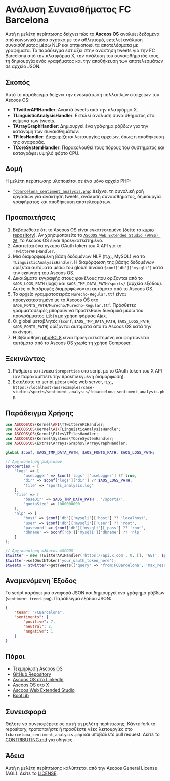 # Ανάλυση Συναισθήματος FC Barcelona

Αυτή η μελέτη περίπτωσης δείχνει πώς το **Ascoos OS** αναλύει δεδομένα από κοινωνικά μέσα σχετικά με τον αθλητισμό, εκτελεί ανάλυση συναισθήματος μέσω NLP και οπτικοποιεί τα αποτελέσματα με γραφήματα. Το παράδειγμα εστιάζει στην ανάκτηση tweets για την FC Barcelona από την πλατφόρμα X, την ανάλυση του συναισθήματός τους, τη δημιουργία ενός γραφήματος και την αποθήκευση των αποτελεσμάτων σε αρχείο JSON.

## Σκοπός
Αυτό το παράδειγμα δείχνει την ενσωμάτωση πολλαπλών στοιχείων του Ascoos OS:
- **TTwitterAPIHandler**: Ανακτά tweets από την πλατφόρμα X.
- **TLinguisticAnalysisHandler**: Εκτελεί ανάλυση συναισθήματος στα κείμενα των tweets.
- **TArrayGraphHandler**: Δημιουργεί ένα γράφημα ράβδων για την κατανομή των συναισθημάτων.
- **TFilesHandler**: Διαχειρίζεται λειτουργίες αρχείων, όπως η αποθήκευση της αναφοράς.
- **TCoreSystemHandler**: Παρακολουθεί τους πόρους του συστήματος και καταγράφει υψηλό φόρτο CPU.

## Δομή
Η μελέτη περίπτωσης υλοποιείται σε ένα μόνο αρχείο PHP:
- [`fcbarcelona_sentiment_analysis.php`](./fcbarcelona_sentiment_analysis.php): Δείχνει τη συνολική ροή εργασιών για ανάκτηση tweets, ανάλυση συναισθήματος, δημιουργία γραφήματος και αποθήκευση αποτελεσμάτων.

## Προαπαιτήσεις
1. Βεβαιωθείτε ότι το Ascoos OS είναι εγκατεστημένο (δείτε το [κύριο repository](https://github.com/ascoos/os)). Αν χρησιμοποιείτε το [`ASCOOS Web Extended Studio (AWES) 26`](https://awes.ascoos.com), το Ascoos OS είναι προεγκατεστημένο.
2. Απαιτείται ένα έγκυρο OAuth token του X API για το `TTwitterAPIHandler`.
3. Μια διαμορφωμένη βάση δεδομένων NLP (π.χ., MySQL) για το `TLinguisticAnalysisHandler`. Η διαμόρφωση της βάσης δεδομένων ορίζεται αυτόματα μέσω του global πίνακα `$conf['db']['mysqli']` κατά την εκκίνηση του Ascoos OS.
4. Δικαιώματα εγγραφής στους φακέλους που ορίζονται από το `$AOS_LOGS_PATH` (logs) και `$AOS_TMP_DATA_PATH/sports/` (αρχεία εξόδου). Αυτές οι διαδρομές διαμορφώνονται αυτόματα από το Ascoos OS.
5. Το αρχείο γραμματοσειράς `Murecho-Regular.ttf` είναι προεγκατεστημένο με το Ascoos OS στο `$AOS_FONTS_PATH/Murecho/Murecho-Regular.ttf`. Πρόσθετες γραμματοσειρές μπορούν να προστεθούν δυναμικά μέσω του προγράμματος `LibIn` με χρήση φόρμας Ajax.
6. Οι global μεταβλητές (`$conf`, `$AOS_TMP_DATA_PATH`, `$AOS_LOGS_PATH`, `$AOS_FONTS_PATH`) ορίζονται αυτόματα από το Ascoos OS κατά την εκκίνηση.
7. Η βιβλιοθήκη [phpBCL8](https://github.com/ascoos/phpbcl8) είναι προεγκατεστημένη και φορτώνεται αυτόματα από το Ascoos OS χωρίς τη χρήση Composer.

## Ξεκινώντας
1. Ρυθμίστε το πίνακα `$properties` στο script με το OAuth token του X API (αν παρακάμπτετε την προεπιλεγμένη διαμόρφωση).
2. Εκτελέστε το script μέσω ενός web server, π.χ., `https://localhost/aos/examples/case-studies/sports/sentiment_analysis/fcbarcelona_sentiment_analysis.php`.

## Παράδειγμα Χρήσης
```php
use ASCOOS\OS\Kernel\API\TTwitterAPIHandler;
use ASCOOS\OS\Kernel\AI\TLinguisticAnalysisHandler;
use ASCOOS\OS\Kernel\Files\TFilesHandler;
use ASCOOS\OS\Kernel\Systems\TCoreSystemHandler;
use ASCOOS\OS\Extras\Arrays\Graphs\TArrayGraphHandler;

global $conf, $AOS_TMP_DATA_PATH, $AOS_FONTS_PATH, $AOS_LOGS_PATH;

// Αρχικοποίηση ρυθμίσεων
$properties = [
    'logs' => [
        'useLogger' => $conf['logs']['useLogger'] ?? true,
        'dir' => $conf['logs']['dir'] ?? $AOS_LOGS_PATH,
        'file' => 'sports_analysis.log'
    ],
    'file' => [
        'baseDir' => $AOS_TMP_DATA_PATH . '/sports/',
        'quotaSize' => 1000000000
    ],
    'nlp' => [
        'host' => $conf['db']['mysqli']['host'] ?? 'localhost',
        'user' => $conf['db']['mysqli']['user'] ?? 'root',
        'password' => $conf['db']['mysqli']['pass'] ?? 'root',
        'dbname' => $conf['db']['mysqli']['dbname'] ?? 'nlp'
    ]
];

// Αρχικοποίηση κλάσεων ASCOOS
$twitter = new TTwitterAPIHandler('https://api.x.com', 0, [], 'GET', $properties);
$twitter->setOAuthToken('your_oauth_token_here');
$tweets = $twitter->getTweets(['query' => 'from:FCBarcelona', 'max_results' => 10]);
```

## Αναμενόμενη Έξοδος
Το script παράγει μια αναφορά JSON και δημιουργεί ένα γράφημα ράβδων (`sentiment_trend.png`). Παράδειγμα εξόδου JSON:
```json
{
    "team": "FCBarcelona",
    "sentiments": {
        "positive": 7,
        "neutral": 2,
        "negative": 1
    }
}
```

## Πόροι
- [Τεκμηρίωση Ascoos OS](/docs/)
- [GitHub Repository](https://github.com/ascoos/os)
- [Ascoos OS στο LinkedIn](https://www.linkedin.com/in/ascoos)
- [Ascoos OS στο X](https://www.x.com/ascoos)
- [Ascoos Web Extended Studio](https://awes.ascoos.com)
- [BootLib](https://github.com/ascoos/bootlib)

## Συνεισφορά
Θέλετε να συνεισφέρετε σε αυτή τη μελέτη περίπτωσης; Κάντε fork το repository, τροποποιήστε ή προσθέστε νέες λειτουργίες στο `fcbarcelona_sentiment_analysis.php` και υποβάλετε pull request. Δείτε το [CONTRIBUTING.md](/CONTRIBUTING.md) για οδηγίες.

## Άδεια
Αυτή η μελέτη περίπτωσης καλύπτεται από την Ascoos General License (AGL). Δείτε το [LICENSE](/LICENSE.md).
